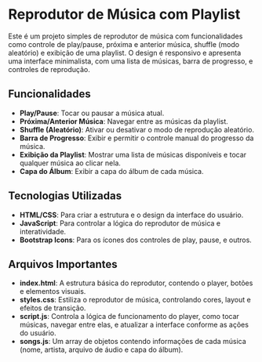 # Reprodutor de Música com Playlist

Este é um projeto simples de reprodutor de música com funcionalidades como controle de play/pause, próxima e anterior música, shuffle (modo aleatório) e exibição de uma playlist. O design é responsivo e apresenta uma interface minimalista, com uma lista de músicas, barra de progresso, e controles de reprodução.

## Funcionalidades

- **Play/Pause**: Tocar ou pausar a música atual.
- **Próxima/Anterior Música**: Navegar entre as músicas da playlist.
- **Shuffle (Aleatório)**: Ativar ou desativar o modo de reprodução aleatório.
- **Barra de Progresso**: Exibir e permitir o controle manual do progresso da música.
- **Exibição da Playlist**: Mostrar uma lista de músicas disponíveis e tocar qualquer música ao clicar nela.
- **Capa do Álbum**: Exibir a capa do álbum de cada música.

## Tecnologias Utilizadas

- **HTML/CSS**: Para criar a estrutura e o design da interface do usuário.
- **JavaScript**: Para controlar a lógica do reprodutor de música e interatividade.
- **Bootstrap Icons**: Para os ícones dos controles de play, pause, e outros.

## Arquivos Importantes

- **index.html**: A estrutura básica do reprodutor, contendo o player, botões e elementos visuais.
- **styles.css**: Estiliza o reprodutor de música, controlando cores, layout e efeitos de transição.
- **script.js**: Controla a lógica de funcionamento do player, como tocar músicas, navegar entre elas, e atualizar a interface conforme as ações do usuário.
- **songs.js**: Um array de objetos contendo informações de cada música (nome, artista, arquivo de áudio e capa do álbum).
